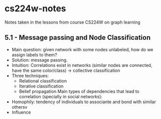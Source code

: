 # cs224w-notes
Notes taken in the lessons from course CS224W on graph learning
## 5.1 - Message passing and Node Classification
- Main question: given network with some nodes unlabeled, how do we assign labels to them?
- Solution: message passing.
- Intuition: Correlations exist in networks (similar nodes are connected, have the same color/class) &#8594; collective classification
- Three techniques:
  - Relational classification
  - Iterative classification
  - Belief propagation
Main types of dependencies that lead to correlation (specially in social networks):
- Homophily: tendency of individuals to associante and bond with similar othersv  
- Influence
